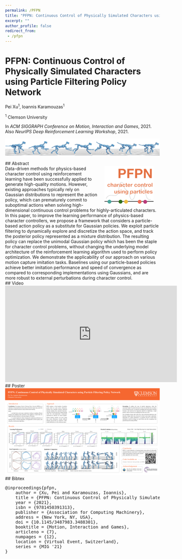 ```yaml
---
permalink: /PFPN
title: "PFPN: Continuous Control of Physically Simulated Characters using Particle Filtering Policy Network"
excerpt: ""
author_profile: false
redirect_from: 
 - /pfpn
--- 
```



# PFPN: Continuous Control of Physically Simulated Characters using Particle Filtering Policy Network

<p class="author">
Pei Xu<sup>1</sup>, Ioannis Karamouzas<sup>1</sup>
</p>

<p class="affiliation">
<sup>1</sup> Clemson University
</p>

In _ACM SIGGRAPH Conference on Motion, Interaction and Games_, 2021.<br />
Also _NeurIPS Deep Reinforcement Learning Workshop_, 2021.

<div class="m10"></div>
<div class="teaser">
<p><img src="projects/PFPN/teaser.png" /></p>
</div>

<div class="m10"></div>
## Abstract
<div class="abstract">
<img src="projects/PFPN/nips.thumbnail.png" style="width:160px;float:right;max-width:100%;padding:0 20px 0 20px" />
Data-driven methods for physics-based character control using reinforcement learning have been successfully applied to generate high-quality motions. However, existing approaches typically rely on Gaussian distributions to represent the action policy, which can prematurely commit to suboptimal actions when solving high-dimensional continuous control problems for highly-articulated characters. In this paper, to improve the learning performance of physics-based character controllers, we propose a framework that considers a particle-based action policy as a substitute for Gaussian policies. We exploit particle filtering to dynamically explore and discretize the action space, and track the posterior policy represented as a mixture distribution. The resulting policy can replace the unimodal Gaussian policy which has been the staple for character control problems, without changing the underlying model architecture of the reinforcement learning algorithm used to perform policy optimization. We demonstrate the applicability of our approach on various motion capture imitation tasks. Baselines using our particle-based policies achieve better imitation performance and speed of convergence as compared to corresponding implementations using Gaussians, and are more robust to external perturbations during character control.
</div>


<div class="m10"></div>
<a href="https://arxiv.org/abs/2003.06959" class="paper-link" title="Paper"></a>
<a href="https://github.com/xupei0610/PFPN" class="code-link" title="Code"></a>


<div class="m10"></div>
## Video
<div style="max-width:560px">
<iframe width="560" height="315" src="https://www.youtube.com/embed/YTtdnq0WpWo?si=d_DzqASFmIkTdmQ2" frameborder="0" allow="accelerometer; autoplay; clipboard-write; encrypted-media; gyroscope; picture-in-picture; web-share" allowfullscreen></iframe>
</div>

<div class="m10"></div>
## Poster
<a href="projects/PFPN/nips.poster.pdf"><img src="projects/PFPN/poster.png" style="max-width:100%"></a>



<div class="m10"></div>
## Bibtex
<pre class="bibtex">
@inproceedings{pfpn,
    author = {Xu, Pei and Karamouzas, Ioannis},
    title = {PFPN: Continuous Control of Physically Simulated Characters Using Particle Filtering Policy Network},
    year = {2021},
    isbn = {9781450391313},
    publisher = {Association for Computing Machinery},
    address = {New York, NY, USA},
    doi = {10.1145/3487983.3488301},
    booktitle = {Motion, Interaction and Games},
    articleno = {7},
    numpages = {12},
    location = {Virtual Event, Switzerland},
    series = {MIG '21}
}
</pre>
